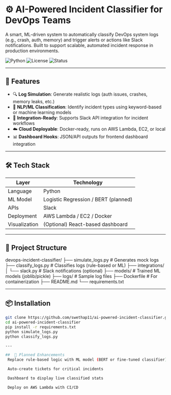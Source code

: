 # ⚙️ AI-Powered Incident Classifier for DevOps Teams

A smart, ML-driven system to automatically classify DevOps system logs (e.g., crash, auth, memory) and trigger alerts or actions like Slack notifications. Built to support scalable, automated incident response in production environments.

![Python](https://img.shields.io/badge/Python-3.9+-blue.svg)
![License](https://img.shields.io/badge/license-MIT-green)
![Status](https://img.shields.io/badge/status-active-success)

---

## 🚀 Features

- 🔍 **Log Simulation**: Generate realistic logs (auth issues, crashes, memory leaks, etc.)
- 🤖 **NLP/ML Classification**: Identify incident types using keyword-based or machine learning models
- 🔗 **Integration-Ready**: Supports Slack API integration for incident workflows
- ☁️ **Cloud Deployable**: Docker-ready, runs on AWS Lambda, EC2, or local
- 📊 **Dashboard Hooks**: JSON/API outputs for frontend dashboard integration

---

## 🛠️ Tech Stack

| Layer         | Technology |
|---------------|------------|
| Language      | Python     |
| ML Model      | Logistic Regression / BERT (planned) |
| APIs          | Slack      |
| Deployment    | AWS Lambda / EC2 / Docker |
| Visualization | (Optional) React-based dashboard |

---

## 📂 Project Structure

devops-incident-classifier/
├── simulate_logs.py # Generates mock logs
├── classify_logs.py # Classifies logs (rule-based or ML)
├── integrations/
│ └── slack.py # Slack notifications (optional)
├── models/ # Trained ML models (joblib/pickle)
├── logs/ # Sample log files
├── Dockerfile # For containerization
├── README.md
└── requirements.txt



---

## 📦 Installation

```bash
git clone https://github.com/swethap11/ai-powered-incident-classifier.git
cd ai-powered-incident-classifier
pip install -r requirements.txt
python simulate_logs.py
python classify_logs.py

--- 

##  🧠 Planned Enhancements
 Replace rule-based logic with ML model (BERT or fine-tuned classifier)

 Auto-create tickets for critical incidents

 Dashboard to display live classified stats

 Deploy on AWS Lambda with CI/CD
